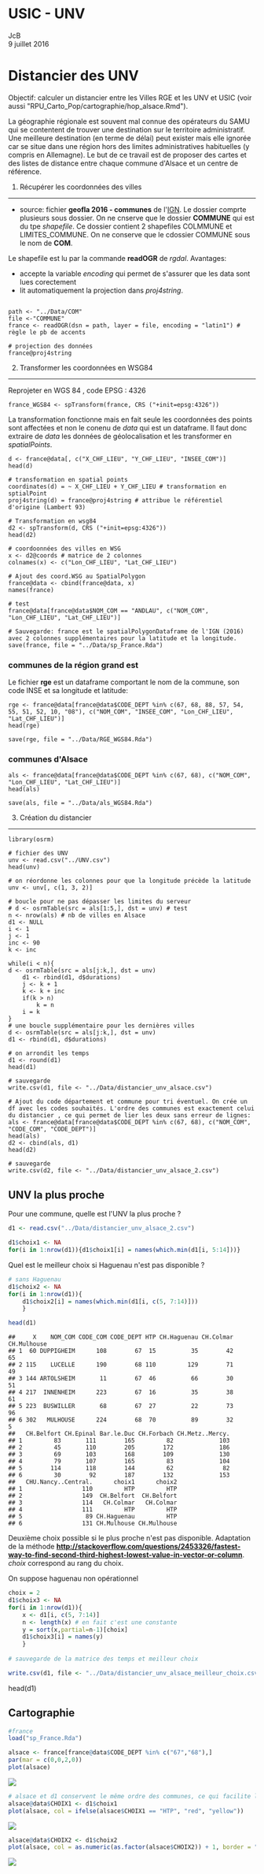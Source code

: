 # USIC - UNV
JcB  
9 juillet 2016  

Distancier des UNV
===================




Objectif: calculer un distancier entre les Villes RGE et les UNV et USIC (voir aussi "RPU_Carto_Pop/cartographie/hop_alsace.Rmd").

La géographie régionale est souvent mal connue des opérateurs du SAMU qui se contentent de trouver une destination sur le territoire administratif. Une meilleure destination (en terme de délai) peut exister mais elle ignorée car se situe dans une région hors des limites administratives habituelles (y compris en Allemagne). Le but de ce travail est de proposer des cartes et des listes de distance entre chaque commune d'Alsace et un centre de référence.

1. Récupérer les coordonnées des villes
---------------------------------------

- source: fichier __geofla 2016 - communes__ de l'[IGN](http://professionnels.ign.fr/geofla). Le dossier comprte plusieurs sous dossier. On ne cnserve que le dossier __COMMUNE__ qui est du tpe _shapefile_. Ce dossier contient 2 shapefiles COLMMUNE et LIMITES_COMMUNE. On ne conserve que le cdossier COMMUNE sous le nom de __COM__.

Le shapefile est lu par la commande __readOGR__ de _rgdal_. Avantages:

- accepte la variable _encoding_ qui permet de s'assurer que les data sont lues corectement
- lit automatiquement la projection dans _proj4string_.

```{}

path <- "../Data/COM"
file <-"COMMUNE"
france <- readOGR(dsn = path, layer = file, encoding = "latin1") # règle le pb de accents

# projection des données
france@proj4string
```

2. Transformer les coordonnées en WSG84
---------------------------------------
Reprojeter en WGS 84 , code EPSG : 4326
```{}
france_WGS84 <- spTransform(france, CRS ("+init=epsg:4326"))
```

La transformation fonctionne mais en fait seule les coordonnées des points sont affectées et non le conenu de _data_ qui est un dataframe. Il faut donc extraire de _data_ les données de géolocalisation et les transformer en _spatialPoints_.

```{}
d <- france@data[, c("X_CHF_LIEU", "Y_CHF_LIEU", "INSEE_COM")] 
head(d)

# transformation en spatial points
coordinates(d) = ~ X_CHF_LIEU + Y_CHF_LIEU # transformation en sptialPoint
proj4string(d) = france@proj4string # attribue le référentiel d'origine (Lambert 93)

# Transformation en wsg84
d2 <- spTransform(d, CRS ("+init=epsg:4326"))
head(d2)

# coordoonnées des villes en WSG
x <- d2@coords # matrice de 2 colonnes
colnames(x) <- c("Lon_CHF_LIEU", "Lat_CHF_LIEU")

# Ajout des coord.WSG au SpatialPolygon
france@data <- cbind(france@data, x)
names(france)

# test
france@data[france@data$NOM_COM == "ANDLAU", c("NOM_COM", "Lon_CHF_LIEU", "Lat_CHF_LIEU")]

# Sauvegarde: france est le spatialPolygonDataframe de l'IGN (2016) avec 2 colonnes supplémentaires pour la latitude et la longitude.
save(france, file = "../Data/sp_France.Rda")
```

### communes de la région grand est
Le fichier __rge__ est un dataframe comportant le nom de la commune, son code INSE et sa longitude et latitude:
```{}
rge <- france@data[france@data$CODE_DEPT %in% c(67, 68, 88, 57, 54, 55, 51, 52, 10, "08"), c("NOM_COM", "INSEE_COM", "Lon_CHF_LIEU", "Lat_CHF_LIEU")]
head(rge)

save(rge, file = "../Data/RGE_WGS84.Rda")
```



### communes d'Alsace
```{}
als <- france@data[france@data$CODE_DEPT %in% c(67, 68), c("NOM_COM", "Lon_CHF_LIEU", "Lat_CHF_LIEU")]
head(als)

save(als, file = "../Data/als_WGS84.Rda")
```

3. Création du distancier
-------------------------

```{}
library(osrm)

# fichier des UNV
unv <- read.csv("../UNV.csv")
head(unv)

# on réordonne les colonnes pour que la longitude précède la latitude
unv <- unv[, c(1, 3, 2)]

# boucle pour ne pas dépasser les limites du serveur
# d <- osrmTable(src = als[1:5,], dst = unv) # test
n <- nrow(als) # nb de villes en Alsace
d1 <- NULL
i <- 1
j <- 1
inc <- 90
k <- inc

while(i < n){
d <- osrmTable(src = als[j:k,], dst = unv)
    d1 <- rbind(d1, d$durations)
    j <- k + 1
    k <- k + inc
    if(k > n)
        k = n
    i = k
}
# une boucle supplémentaire pour les dernières villes
d <- osrmTable(src = als[j:k,], dst = unv)
d1 <- rbind(d1, d$durations)

# on arrondit les temps
d1 <- round(d1)
head(d1)

# sauvegarde
write.csv(d1, file <- "../Data/distancier_unv_alsace.csv")

# Ajout du code département et commune pour tri éventuel. On crée un df avec les codes souhaités. L'ordre des communes est exactement celui du distancier , ce qui permet de lier les deux sans erreur de lignes:
als <- france@data[france@data$CODE_DEPT %in% c(67, 68), c("NOM_COM", "CODE_COM", "CODE_DEPT")]
head(als)
d2 <- cbind(als, d1)
head(d2)

# sauvegarde
write.csv(d2, file <- "../Data/distancier_unv_alsace_2.csv")
```

UNV la plus proche
------------------

Pour une commune, quelle est l'UNV la plus proche ?

```r
d1 <- read.csv("../Data/distancier_unv_alsace_2.csv")

d1$choix1 <- NA
for(i in 1:nrow(d1)){d1$choix1[i] = names(which.min(d1[i, 5:14]))}
```

Quel est le meilleur choix si Haguenau n'est pas disponible ?

```r
# sans Haguenau
d1$choix2 <- NA
for(i in 1:nrow(d1)){
    d1$choix2[i] = names(which.min(d1[i, c(5, 7:14)]))
    }

head(d1)
```

```
##     X    NOM_COM CODE_COM CODE_DEPT HTP CH.Haguenau CH.Colmar CH.Mulhouse
## 1  60 DUPPIGHEIM      108        67  15          35        42          65
## 2 115    LUCELLE      190        68 110         129        71          49
## 3 144 ARTOLSHEIM       11        67  46          66        30          51
## 4 217  INNENHEIM      223        67  16          35        38          61
## 5 223  BUSWILLER       68        67  27          22        73          96
## 6 302   MULHOUSE      224        68  70          89        32           5
##   CH.Belfort CH.Epinal Bar.le.Duc CH.Forbach CH.Metz..Mercy.
## 1         83       111        165         82             103
## 2         45       110        205        172             186
## 3         69       103        168        109             130
## 4         79       107        165         83             104
## 5        114       118        144         62              82
## 6         30        92        187        132             153
##   CHU.Nancy..Central.      choix1      choix2
## 1                 110         HTP         HTP
## 2                 149  CH.Belfort  CH.Belfort
## 3                 114   CH.Colmar   CH.Colmar
## 4                 111         HTP         HTP
## 5                  89 CH.Haguenau         HTP
## 6                 131 CH.Mulhouse CH.Mulhouse
```

Deuxième choix possible si le plus proche n'est pas disponible. Adaptation de la méthode __http://stackoverflow.com/questions/2453326/fastest-way-to-find-second-third-highest-lowest-value-in-vector-or-column__. _choix_ correspond au rang du choix.

On suppose haguenau non opérationnel


```r
choix = 2
d1$choix3 <- NA
for(i in 1:nrow(d1)){
    x <- d1[i, c(5, 7:14)]
    n <- length(x) # en fait c'est une constante
    y = sort(x,partial=n-1)[choix]
    d1$choix3[i] = names(y)
    }
    
# sauvegarde de la matrice des temps et meilleur choix

write.csv(d1, file <- "../Data/distancier_unv_alsace_meilleur_choix.csv")
```

head(d1)

Cartographie
------------

```r
#france
load("sp_France.Rda")

alsace <- france[france@data$CODE_DEPT %in% c("67","68"),]
par(mar = c(0,0,2,0))
plot(alsace)
```

![](usic_et_unv_files/figure-html/unnamed-chunk-4-1.png)<!-- -->

```r
# alsace et d1 conservent le même ordre des communes, ce qui facilite l'ajout des colonnes choix au dataframe alsace.
alsace@data$CHOIX1 <- d1$choix1
plot(alsace, col = ifelse(alsace$CHOIX1 == "HTP", "red", "yellow"))
```

![](usic_et_unv_files/figure-html/unnamed-chunk-4-2.png)<!-- -->

```r
alsace@data$CHOIX2 <- d1$choix2
plot(alsace, col = as.numeric(as.factor(alsace$CHOIX2)) + 1, border = "gray", main = "UNV la plus proche (Haguenau exclu)")
```

![](usic_et_unv_files/figure-html/unnamed-chunk-4-3.png)<!-- -->

